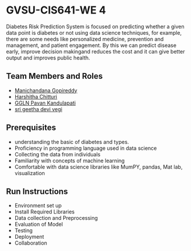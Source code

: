 # GVSU-CIS641-WE 4

Diabetes Risk Prediction System is focused on predicting whether a given data point is diabetes or not using data science techniques, for example, 
there are some needs like personalized medicine, prevention and management, and patient engagement. By this we can predict disease early, 
improve decision makingand reduces the cost and it can give better output and improves public health.


## Team Members and Roles

* [Manichandana Gopireddy](https://github.com/GManichandana/CIS641-HW2-Gopireddy.git)
* [Harshitha Chitturi](https://github.com/Harshitha1723/CIS641-HW2-Chitturi.git)
* [GGLN Pavan Kandulapati](https://github.com/Pavankandulapati/CIS641-HW2-kandulapati.git)
* [sri geetha devi vegi](https://github.com/srigeethavegi99/CIS641-HW2-Vegi.git)

## Prerequisites

 - understanding the basic of diabetes and types.
 - Proficiency in programming language used in data science
 - Collecting the data from individuals
 - Familiarity with concepts of machine learning
 - Comfortable with data science libraries like MumPY, pandas, Mat lab, visualization


## Run Instructions
 
 - Environment set up
 - Install Required Libraries
 - Data collection and Preprocessing
 - Evaluation of Model
 - Testing
 - Deployment
 - Collaboration